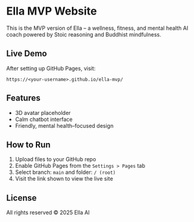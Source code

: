 # Ella MVP Website

This is the MVP version of Ella – a wellness, fitness, and mental health AI coach powered by Stoic reasoning and Buddhist mindfulness.

## Live Demo
After setting up GitHub Pages, visit:
```
https://<your-username>.github.io/ella-mvp/
```

## Features
- 3D avatar placeholder
- Calm chatbot interface
- Friendly, mental health–focused design

## How to Run
1. Upload files to your GitHub repo
2. Enable GitHub Pages from the `Settings > Pages` tab
3. Select branch: `main` and folder: `/ (root)`
4. Visit the link shown to view the live site

## License
All rights reserved © 2025 Ella AI
